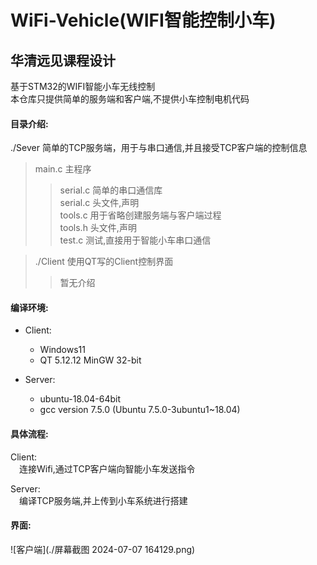 # WiFi-Vehicle(WIFI智能控制小车)  
华清远见课程设计  
----
基于STM32的WIFI智能小车无线控制  
本仓库只提供简单的服务端和客户端,不提供小车控制电机代码  
#### 目录介绍:  
./Sever 简单的TCP服务端，用于与串口通信,并且接受TCP客户端的控制信息  
>main.c 主程序  
>>serial.c 简单的串口通信库  
>>serial.c 头文件,声明  
>>tools.c 用于省略创建服务端与客户端过程  
>>tools.h 头文件,声明  
>>test.c 测试,直接用于智能小车串口通信

>./Client 使用QT写的Client控制界面
>>暂无介绍

#### 编译环境:  
* Client:  
  * Windows11  
  * QT 5.12.12 MinGW 32-bit

* Server:  
  * ubuntu-18.04-64bit  
  * gcc version 7.5.0 (Ubuntu 7.5.0-3ubuntu1~18.04)

#### 具体流程:  
Client:  
&emsp;连接Wifi,通过TCP客户端向智能小车发送指令  

Server:  
&emsp;编译TCP服务端,并上传到小车系统进行搭建  

#### 界面:
![客户端](./屏幕截图 2024-07-07 164129.png)
